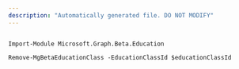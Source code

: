```yaml
---
description: "Automatically generated file. DO NOT MODIFY"
---
```


```powershellv2

Import-Module Microsoft.Graph.Beta.Education

Remove-MgBetaEducationClass -EducationClassId $educationClassId

```